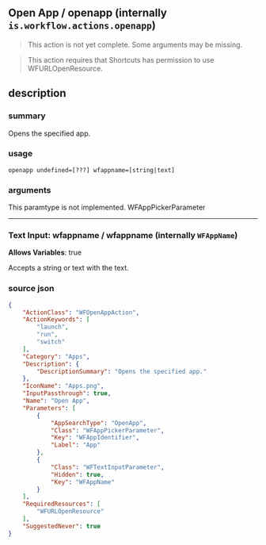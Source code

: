 
## Open App / openapp (internally `is.workflow.actions.openapp`)

> This action is not yet complete. Some arguments may be missing.


> This action requires that Shortcuts has permission to use WFURLOpenResource.


## description
### summary
Opens the specified app.


### usage
`openapp undefined=[???] wfappname=[string|text]`

### arguments
This paramtype is not implemented. WFAppPickerParameter

---

### Text Input: wfappname / wfappname (internally `WFAppName`)
**Allows Variables**: true



Accepts a string 
or text
with the text.

### source json

```json
{
	"ActionClass": "WFOpenAppAction",
	"ActionKeywords": [
		"launch",
		"run",
		"switch"
	],
	"Category": "Apps",
	"Description": {
		"DescriptionSummary": "Opens the specified app."
	},
	"IconName": "Apps.png",
	"InputPassthrough": true,
	"Name": "Open App",
	"Parameters": [
		{
			"AppSearchType": "OpenApp",
			"Class": "WFAppPickerParameter",
			"Key": "WFAppIdentifier",
			"Label": "App"
		},
		{
			"Class": "WFTextInputParameter",
			"Hidden": true,
			"Key": "WFAppName"
		}
	],
	"RequiredResources": [
		"WFURLOpenResource"
	],
	"SuggestedNever": true
}
```
